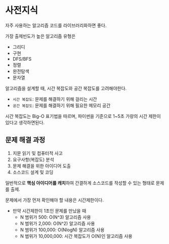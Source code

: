 # 사전지식

자주 사용하는 알고리즘 코드를 라이브러리화하면 좋다.

가장 출제빈도가 높은 알고리즘 유형은

- 그리디
- 구현
- DFS/BFS
- 정렬
- 완전탐색
- 문자열

알고리즘을 설계할 때, 시간 복잡도와 공간 복잡도를 고려해야한다. 

- `시간 복잡도`: 문제를 해결하기 위해 걸리는 시간
- `공간 복잡도`: 문제를 해결하기 위해 필요한 메모리 공간

시간 복잡도는 Big-O 표기법을 따르며, 파이썬을 기준으로 1~5초 가량의 시간 제한이 있다고 생각하면된다.

## 문제 해결 과정

1. 지문 읽기 및 컴퓨터적 사고
2. 요구사항(복잡도) 분석
3. 문제 해결을 위한 아이디어 도출
4. 소스코드 설계 및 코딩

일반적으로 **핵심 아이디어를 캐치**하여 간결하게 소스코드를 작성할 수 있는 형태로 문제를 출제. 

문제에서 가장 먼저 확인해야 할 내용은 시간제한이다. 

- 만약 시간제한이 1초인 문제를 만났을 때
  - N 범위가 500: O(N^3) 알고리즘 사용
  - N 범위가 2,000: O(N^2) 알고리즘 사용
  - N 범위가 100,000: O(NlogN) 알고리즘 사용
  - N 범위가 10,000,000: 시간 복잡도가 O(N)인 알고리즘 사용

